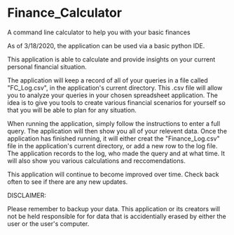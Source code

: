 # Finance_Calculator
A command line calculator to help you with your basic finances

As of 3/18/2020, the application can be used via a basic python IDE.

This application is able to calculate and provide insights on your current personal financial situation.  

The application will keep a record of all of your queries in a file called "FC_Log.csv", in the application's current directory. This .csv file will allow you to analyze your queries in your chosen spreadsheet application. The idea is to give you tools to create various financial scenarios for yourself so that you will be able to plan for any situation.

When running the application, simply follow the instructions to enter a full query. The application will then show you all of your relevent data. Once the application has finished running, it will either creat the "Finance_Log.csv" file in the application's current directory, or add a new row to the log file. The application records to the log, who made the query and at what time. It will also show you various calculations and reccomendations.

This application will continue to become improved over time. Check back often to see if there are any new updates.

DISCLAIMER:

Please remember to backup your data. This application or its creators will not be held responsible for for data that is accidentially erased by either the user or the user's computer.
